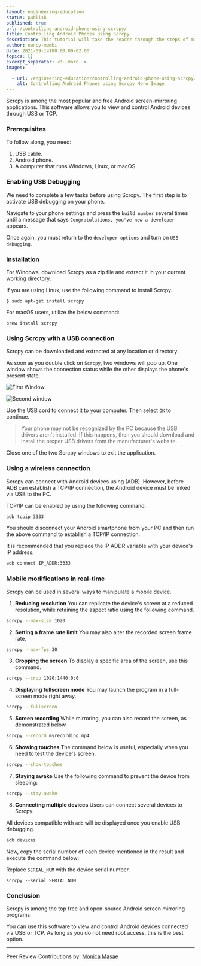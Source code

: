 ```yaml
---
layout: engineering-education
status: publish
published: true
url: /controlling-android-phone-using-scrcpy/
title: Controlling Android Phones using Scrcpy
description: This tutorial will take the reader through the steps of mirroring and controlling Android phones using Scrcpy.
author: nancy-mumbi
date: 2021-09-14T00:00:00-02:00
topics: []
excerpt_separator: <!--more-->
images:

  - url: /engineering-education/controlling-android-phone-using-scrcpy/hero.png
    alt: Controlling Android Phones using Scrcpy Hero Image
---
```

Scrcpy is among the most popular and free Android screen-mirroring applications. This software allows you to view and control Android devices through USB or TCP.
<!--more-->
### Prerequisites
To follow along, you need:
1. USB cable.
2. Android phone.
4. A computer that runs Windows, Linux, or macOS.

### Enabling USB Debugging
We need to complete a few tasks before using Scrcpy. The first step is to activate USB debugging on your phone.

Navigate to your phone settings and press the `build number` several times until a message that says `Congratulations, you've now a developer` appears.

Once again, you must return to the `developer options` and turn on `USB debugging`.

### Installation
For Windows, download Scrcpy as a zip file and extract it in your current working directory.

If you are using Linux, use the following command to install Scrcpy.

```
$ sudo apt-get install scrcpy
```

For macOS users, utilize the below command:

```
brew install scrcpy
```

### Using Scrcpy with a USB connection
Scrcpy can be downloaded and extracted at any location or directory.

As soon as you double click on `Scrcpy`, two windows will pop up. One window shows the connection status while the other displays the phone's present state.

![First Window](/engineering-education/controlling-android-phone-using-scrcpy/image1.png)

![Second window](/engineering-education/controlling-android-phone-using-scrcpy/image2.png)

Use the USB cord to connect it to your computer. Then select `OK` to continue.

> Your phone may not be recognized by the PC because the USB drivers aren't installed. If this happens, then you should download and install the proper USB drivers from the manufacturer's website.

Close one of the two Scrcpy windows to exit the application.

### Using a wireless connection
Scrcpy can connect with Android devices using (ADB). However, before ADB can establish a TCP/IP connection, the Android device must be linked via USB to the PC.

TCP/IP can be enabled by using the following command:

```bash
adb tcpip 3333
```
You should disconnect your Android smartphone from your PC and then run the above command to establish a TCP/IP connection.

It is recommended that you replace the IP ADDR variable with your device's IP address.

```bash
adb connect IP_ADDR:3333
```

### Mobile modifications in real-time
Scrcpy can be used in several ways to manipulate a mobile device.

1. **Reducing resolution**
You can replicate the device's screen at a reduced resolution, while retaining the aspect ratio using the following command.

```BASH
scrcpy --max-size 1020
```

2. **Setting a frame rate limit**
You may also alter the recorded screen frame rate.

```bash
scrcpy --max-fps 30
```

3. **Cropping the screen**
To display a specific area of the screen, use this command.

```bash
scrcpy --crop 1020:1440:0:0
```

4. **Displaying fullscreen mode**
You may launch the program in a full-screen mode right away.

```bash
scrcpy --fullscreen
```

5. **Screen recording**
While mirroring, you can also record the screen, as demonstrated below.

```bash
scrcpy --record myrecording.mp4
```

6. **Showing touches**
The command below is useful, especially when you need to test the device's screen.

```bash
scrcpy --show-touches
```

7. **Staying awake**
Use the following command to prevent the device from sleeping:

```bash
scrcpy --stay-awake
```

8. **Connecting multiple devices**
Users can connect several devices to Scrcpy.

All devices compatible with `adb` will be displayed once you enable USB debugging.

```bash
adb devices
```

Now, copy the serial number of each device mentioned in the result and execute the command below:

Replace `SERIAL_NUM` with the device serial number.

```
scrcpy --serial SERIAL_NUM
```

### Conclusion
Scrcpy is among the top free and open-source Android screen mirroring programs.

You can use this software to view and control Android devices connected via USB or TCP. As long as you do not need root access, this is the best option.

---
Peer Review Contributions by: [Monica Masae](/engineering-education/authors/monica-masae/)
